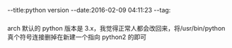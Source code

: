 --title:python version
--date:2016-02-09 04:11:23
--tag:
###
arch 默认的 python 版本是 3.x，我觉得正常人都会改回来，将/usr/bin/python 真个符号连接删掉在新建一个指向 python2 的即可
